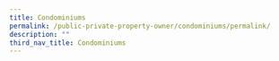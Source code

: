 ```yaml
---
title: Condominiums
permalink: /public-private-property-owner/condominiums/permalink/
description: ""
third_nav_title: Condominiums
---
```

